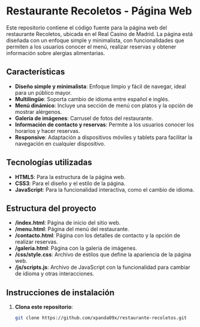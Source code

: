 
# Restaurante Recoletos - Página Web

Este repositorio contiene el código fuente para la página web del restaurante Recoletos, ubicada en el Real Casino de Madrid. La página está diseñada con un enfoque simple y minimalista, con funcionalidades que permiten a los usuarios conocer el menú, realizar reservas y obtener información sobre alergias alimentarias. 

## Características

- **Diseño simple y minimalista**: Enfoque limpio y fácil de navegar, ideal para un público mayor.
- **Multilingüe**: Soporta cambio de idioma entre español e inglés.
- **Menú dinámico**: Incluye una sección de menú con platos y la opción de mostrar alérgenos.
- **Galería de imágenes**: Carrusel de fotos del restaurante.
- **Información de contacto y reservas**: Permite a los usuarios conocer los horarios y hacer reservas.
- **Responsive**: Adaptación a dispositivos móviles y tablets para facilitar la navegación en cualquier dispositivo.
  
## Tecnologías utilizadas

- **HTML5**: Para la estructura de la página web.
- **CSS3**: Para el diseño y el estilo de la página.
- **JavaScript**: Para la funcionalidad interactiva, como el cambio de idioma.

## Estructura del proyecto

- **/index.html**: Página de inicio del sitio web.
- **/menu.html**: Página del menú del restaurante.
- **/contacto.html**: Página con los detalles de contacto y la opción de realizar reservas.
- **/galeria.html**: Página con la galería de imágenes.
- **/css/style.css**: Archivo de estilos que define la apariencia de la página web.
- **/js/scripts.js**: Archivo de JavaScript con la funcionalidad para cambiar de idioma y otras interacciones.
  
## Instrucciones de instalación

1. **Clona este repositorio**:
   ```bash
   git clone https://github.com/xpanda09x/restaurante-recoletos.git
